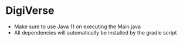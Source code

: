 # DigiVerse

- Make sure to use Java 11 on executing the Main.java
- All dependencies will automatically be installed by the gradle script
